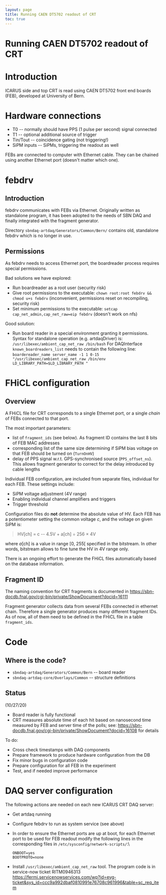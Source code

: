 ```yaml
---
layout: page
title: Running CAEN DT5702 readout of CRT
toc: true
---
```




Running CAEN DT5702 readout of CRT
===============================================================================================


Introduction
============================================

ICARUS side and top CRT is read using CAEN DT5702 front end boards
(FEB), developed at University of Bern.



Hardware connections
============================================================

-   T0 -- normally should have PPS (1 pulse per second) signal connected
-   T1 -- optional additional source of trigger
-   Tin/Tout -- coincidence gating (not triggering!)
-   SiPM inputs -- SiPMs, triggering the readout as well

FEBs are connected to computer with Ethernet cable. They can be chained
using another Ethernet port (doesn\'t matter which one).



febdrv
================================



Introduction
----------------------------------------------

febdrv communicates with FEBs via Ethernet. Originally written as
standalone program, it has been adopted to the needs of SBN DAQ
and finally integrated with the fragment generator.

Directory `sbndaq-artdaq/Generators/Common/Bern/` contains old,
standalone febdrv which is no longer in use.

Permissions
------------------------------

As febdrv needs to access Ethernet port, the boardreader process requires
special permissions.

Bad solutions we have explored:
-   Run boardreader as a root user (security risk)
-   Give root permissions to the executable:
    `chown root:root febdrv && chmod u+s febdrv` (inconvenient, permissions reset on recompiling, security risk)
-   Set minimum permissions to the executable:
    `setcap cap_net_admin,cap_net_raw=eip febdrv` (doesn't work on nfs)

Good solution:
- Run board reader in a special environment granting it permissions. 
Syntax for standalone operation (e.g. artdaqDriver) is: `/usr/libexec/ambient_cap_net_raw /bin/bash`
For DAQInterface `known_boardreaders_list` needs to contain the following line:
`boardereader_name server_name -1 1 0-15 "/usr/libexec/ambient_cap_net_raw /bin/env LD_LIBRARY_PATH=$LD_LIBRARY_PATH "`


FHiCL configuration
==========================================================



Overview
------------------------------------

A FHiCL file for CRT corresponds to a single Ethernet port, or a
single *chain* of FEBs connected to that port. 

The most important parameters:
-   list of `fragment_ids` (see below).
    As fragment ID contains the last 8 bits of FEB MAC addresses
-   corresponding list of the same size determining if SiPM bias voltage on that FEB should be turned  on (`TurnOnHV`)
-   delay of PPS signal w.r.t. GPS-synchronised source (`PPS_offset_ns`). This allows fragment generator to correct for the delay introduced by cable lengths

Individual FEB configuration, are included from separate files, individual for each FEB.
These settings include:

-   SiPM voltage adjustment (4V range)
-   Enabling individual channel amplifiers and triggers
-   Trigger threshold

Configuration files do **not** determine the absolute value of HV. Each FEB has a potentiometer setting the
    common voltage *c*, and the voltage on given SiPM is:

> HV\[ch\] = c -- 4.5V + a\[ch\] ÷ 256 × 4V

where *a*\[ch\] is a value in range \[0, 255\[ specified in the
bitstream. In other words, bitstream allows to fine tune the HV in 4V
range only.

There is an ongoing effort to generate the FHiCL files automatically
based on the database information.



Fragment ID
------------------------------------------

The naming convention for CRT fragments is documented in
<https://sbn-docdb.fnal.gov/cgi-bin/private/ShowDocument?docid=16111>

Fragment generator collects data from several FEBs connected in ethernet
chain. Therefore a single generator produces many different fragment
IDs. As of now, all of them need to be defined in the FHiCL file in a
table `fragment_ids`.



Code
============================



Where is the code?
-------------------------------------------------------

- `sbndaq-artdaq/Generators/Common/Bern` -- board reader
- `sbndaq-artdaq-core/Overlays/Common` -- structure definitions



Status
--------------------------------

(10/27/20)

-   Board reader is fully functional
-   CRT measures absolute time of each hit based on nanosecond time measured by FEB
    and server time of the polls; see:  https://sbn-docdb.fnal.gov/cgi-bin/private/ShowDocument?docid=16108 for details

To do:

-   Cross check timestamps with DAQ components
-   Prepare framework to produce hardware configuration from the DB
-   Fix minor bugs in configuration code
-   Prepare configuration for all FEB in the experiment
-   Test, and if needed improve performance



DAQ server configuration
====================================================================

The following actions are needed on each new ICARUS CRT DAQ server:

-   Get artdaq running

-   Configure febdrv to run as system service (see above)

-   In order to ensure the Ethernet ports are up at boot, for each
    Ethernet port to be used for FEB readout modify the following lines
    in the corresponding files in `/etc/sysconfig/network-scripts/`:\

        ONBOOT=yes
        BOOTPROTO=none
        
-   Install `/usr/libexec/ambient_cap_net_raw` tool. The program code is in service-now ticket RITM0946313 https://fermi.servicenowservices.com/wp?id=evg-ticket&sys_id=ccc9a992dbaf0810991e76708c961996&table=sc_req_item
